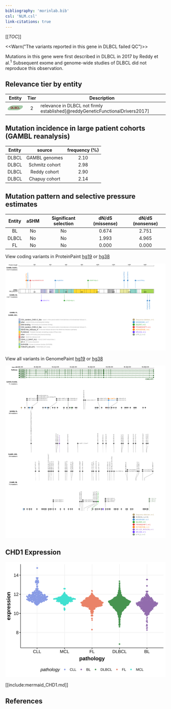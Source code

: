 ```yaml
---
bibliography: 'morinlab.bib'
csl: 'NLM.csl'
link-citations: true
---
```

[[_TOC_]]

<<Warn("The variants reported in this gene in DLBCL failed QC")>>

Mutations in this gene were first described in DLBCL in 2017 by Reddy et al.<sup>1</sup> Subsequent exome and genome-wide studies of DLBCL did not reproduce this observation. 


## Relevance tier by entity

|Entity|Tier|Description                              |
|:------:|:----:|-----------------------------------------|
|![DLBCL](images/icons/DLBCL_tier2.png) |2   |relevance in DLBCL not firmly established[@reddyGeneticFunctionalDrivers2017]|

## Mutation incidence in large patient cohorts (GAMBL reanalysis)

|Entity|source        |frequency (%)|
|:------:|:--------------:|:-------------:|
|DLBCL |GAMBL genomes |2.10         |
|DLBCL |Schmitz cohort|2.98         |
|DLBCL |Reddy cohort  |2.90         |
|DLBCL |Chapuy cohort |2.14         |

## Mutation pattern and selective pressure estimates

|Entity|aSHM|Significant selection|dN/dS (missense)|dN/dS (nonsense)|
|:------:|:----:|:---------------------:|:----------------:|:----------------:|
|BL    |No  |No                   |0.674           |2.751           |
|DLBCL |No  |No                   |1.993           |4.965           |
|FL    |No  |No                   |0.000           |0.000           |


View coding variants in ProteinPaint [hg19](https://morinlab.github.io/LLMPP/GAMBL/CHD1_protein.html)  or [hg38](https://morinlab.github.io/LLMPP/GAMBL/CHD1_protein_hg38.html)

![](images/proteinpaint/CHD1_NM_001270.svg)

View all variants in GenomePaint [hg19](https://morinlab.github.io/LLMPP/GAMBL/CHD1.html)  or [hg38](https://morinlab.github.io/LLMPP/GAMBL/CHD1_hg38.html)

![](images/proteinpaint/CHD1.svg)

## CHD1 Expression
![](images/gene_expression/CHD1_by_pathology.svg)

[[include:mermaid_CHD1.md]]

## References



<!-- ORIGIN: reddyGeneticFunctionalDrivers2017 -->
<!-- DLBCL: reddyGeneticFunctionalDrivers2017 -->
